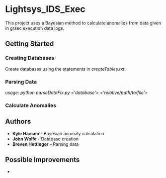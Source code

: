 # Lightsys_IDS_Exec

This project uses a Bayesian method to calculate anomalies from data given in grsec execution data logs.

## Getting Started

### Creating Databases
Create databases using the statements in *createTables.txt*

### Parsing Data
*usage: python parseDataFix.py <'database'> <'relative/path/to/file'>*

### Calculate Anomalies


## Authors

* **Kyle Hansen** - Bayesian anomaly calculation
* **John Wolfe** - Database creation
* **Breven Hettinger** - Parsing data

## Possible Improvements
* 
